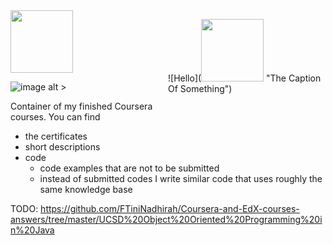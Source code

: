 <img src="https://upload.wikimedia.org/wikipedia/commons/9/97/Coursera-Logo_600x600.svg" width="100" height="100">

<p style="max-width: 50%; float: right;">
![Hello](<img src="https://upload.wikimedia.org/wikipedia/commons/9/97/Coursera-Logo_600x600.svg" width="100" height="100"> "The Caption Of Something")
</p>

![image alt >](https://upload.wikimedia.org/wikipedia/commons/9/97/Coursera-Logo_600x600.svg)

Container of my finished Coursera courses. You can find
- the certificates
- short descriptions
- code 
  - code examples that are not to be submitted
  - instead of submitted codes I write similar code that uses roughly the same knowledge base

TODO: https://github.com/FTiniNadhirah/Coursera-and-EdX-courses-answers/tree/master/UCSD%20Object%20Oriented%20Programming%20in%20Java
